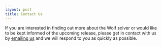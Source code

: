 ```yaml
---
layout: post
title: Contact Us
---
```

If you are interested in finding out more about the Wolf solver or would like to be kept informed of the upcoming release, please get in contact with us by [emailing us](mailto:enquiries@wolfoptimization.com) and we will respond to you as quickly as possible.
